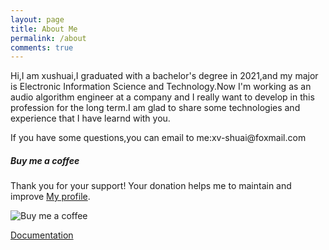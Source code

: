 ```yaml
---
layout: page
title: About Me
permalink: /about
comments: true
---
```


<div class="row justify-content-between">
<div class="col-md-8 pr-5">

<p>Hi,I am xushuai,I graduated with a bachelor's degree in 2021,and my major is Electronic Information Science and Technology.Now I'm working as an audio algorithm engineer at a company and I really want to develop in this profession for the long term.I am glad to share some technologies and experience that I have learnd with you.</p>

<p>If you have some questions,you can email to me:xv-shuai@foxmail.com</p>

<!-- <p class="mb-5"><img class="shadow-lg" src="{{site.baseurl}}/assets/images/mediumish-jekyll-template.png" alt="jekyll template mediumish" /></p> -->
<!-- <h4>Documentation</h4>

<p>Please, read the docs <a href="https://bootstrapstarter.com/bootstrap-templates/template-mediumish-bootstrap-jekyll/">here</a>.</p>

<h4>Questions or bug reports?</h4>

<p>Head over to our <a href="https://github.com/wowthemesnet/mediumish-theme-jekyll">Github repository</a>!</p> -->

</div>

<div class="col-md-4">

<div class="sticky-top sticky-top-80">
<h5>Buy me a coffee</h5>

<p>Thank you for your support! Your donation helps me to maintain and improve <a target="_blank" href="https://github.com/Shuai-xv">My profile<i class="fab fa-github"></i></a>.</p>

<p><img class="shadow-lg" src="{{site.baseurl}}/assets/images/pay.png" alt="Buy me a coffee" /></p>
<a target="_blank" href="https://bootstrapstarter.com/bootstrap-templates/template-mediumish-bootstrap-jekyll/" class="btn btn-warning">Documentation</a>

</div>
</div>
</div>
